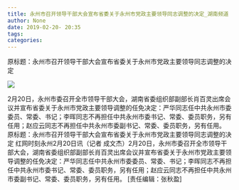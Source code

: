 ```yaml
---
title: 永州市召开领导干部大会宣布省委关于永州市党政主要领导同志调整的决定_湖南频道
author: None
date: 2019-02-20- 20:35
tags: 
categories: 
---
```

原标题：永州市召开领导干部大会宣布省委关于永州市党政主要领导同志调整的决定
<!-- more -->
                
<img align="center" border="0" src="http://p2.ifengimg.com/a/2016/0810/204c433878d5cf9size1_w16_h16.png" />
                
            
2月20日，永州市委召开全市领导干部大会，湖南省委组织部副部长肖百灵出席会议并宣布省委关于永州市党政主要领导调整的任免决定：严华同志任中共永州市委委员、常委、书记；李晖同志不再担任中共永州市委书记、常委、委员职务，另有任用；赵应云同志不再担任中共永州市委副书记、常委、委员职务，另有任用。
原标题：永州市召开领导干部大会宣布省委关于永州市党政主要领导同志调整的决定
红网时刻永州2月20日讯（记者 成文杰）2月20日，永州市委召开全市领导干部大会，湖南省委组织部副部长肖百灵出席会议并宣布省委关于永州市党政主要领导调整的任免决定：严华同志任中共永州市委委员、常委、书记；李晖同志不再担任中共永州市委书记、常委、委员职务，另有任用；赵应云同志不再担任中共永州市委副书记、常委、委员职务，另有任用。
[责任编辑：张秋盈]
            
